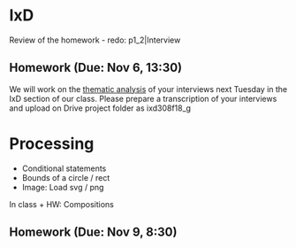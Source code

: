 # IxD 

Review of the homework - redo: p1_2|Interview


## Homework (Due: Nov 6, 13:30)

We will work on the [thematic analysis](https://www.interaction-design.org/literature/article/how-to-do-a-thematic-analysis-of-user-interviews) of your interviews next Tuesday in the IxD section of our class. Please prepare a transcription of your interviews and upload on Drive project folder as ixd308f18_g 

# Processing

- Conditional statements
- Bounds of a circle / rect
- Image: Load svg / png

In class + HW: Compositions

## Homework (Due: Nov 9, 8:30)
